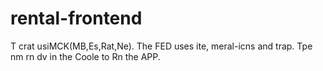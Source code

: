 # rental-frontend
T
crat usiMCK(MB,Es,Rat,Ne).
The FED uses ite, meral-icns and trap.
Tpe nm rn dv in the Coole to Rn the APP.
